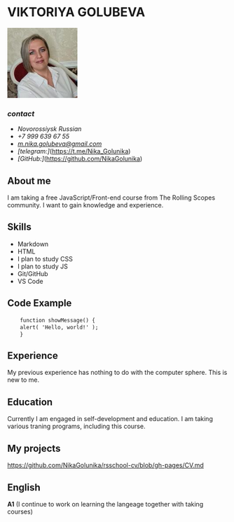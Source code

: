 # **VIKTORIYA GOLUBEVA**  

![](_image/1.jpg)

### *contact*

+ *Novorossiysk Russian*
+ *+7 999 639 67 55*
+ *m.nika.golubeva@gmail.com*
+ *[telegram:]*(https://t.me/Nika_Golunika)
+ *[GitHub:]*(https://github.com/NikaGolunika)

## **About me**
I am taking a free JavaScript/Front-end course from The Rolling Scopes community. I want to gain knowledge and experience.

## **Skills**
+ Markdown
+ HTML
+ I plan to study CSS
+ I plan to study JS
+ Git/GitHub
+ VS Code

## **Code Example**
```
    function showMessage() {
    alert( 'Hello, world!' );
    }
```

## **Experience**
My previous experience has nothing to do with the computer sphere. This is new to me.

## **Education**
Currently I am engaged in self-development and education. I am taking various traning programs, including this course.

## **My projects**
https://github.com/NikaGolunika/rsschool-cv/blob/gh-pages/CV.md

## **English**
**A1** (I continue to work on learning the langeage together with taking courses)